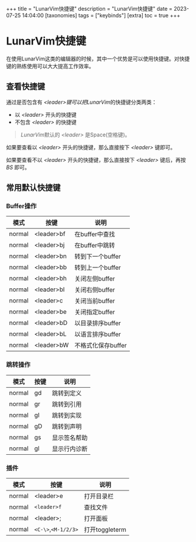 +++
title = "LunarVim快捷键"
description = "LunarVim快捷键"
date = 2023-07-25 14:04:00
[taxonomies]
tags = ["keybinds"]
[extra]
toc = true
+++

# LunarVim快捷键

在使用LunarVim这类的编辑器的时候，其中一个优势是可以使用快捷键。对快捷键的熟练使用可以大大提高工作效率。

## 查看快捷键

通过是否包含有 *&lt;leader\>*键可以把*LunarVim*的快捷键分类两类：

- 以 *\<leader\>* 开头的快捷键
- 不包含 *\<leader\>* 的快捷键

> *LunarVim*默认的 *\<leader\>* 是Space(空格键)。

如果要查看以 *\<leader\>* 开头的快捷键，那么直接按下 *\<leader\>* 键即可。

如果要查看不以 *\<leader\>* 开头的快捷键，那么直接按下 *\<leader\>* 键后，再按 *BS* 即可。

## 常用默认快捷键

### Buffer操作

| 模式          | 按键           | 说明                 |
|-------------- | -------------- | ---------------------|
| normal        | \<leader\>bf   | 在buffer中查找       |
| normal        | \<leader\>bj   | 在buffer中跳转       |
| normal        | \<leader\>bn   | 转到下一个buffer     |
| normal        | \<leader\>bb   | 转到上一个buffer     |
| normal        | \<leader\>bh   | 关闭左侧buffer       |
| normal        | \<leader\>bl   | 关闭右侧buffer       |
| normal        | \<leader\>c    | 关闭当前buffer       |
| normal        | \<leader\>be   | 关闭指定buffer       |
| normal        | \<leader\>bD   | 以目录排序buffer     |
| normal        | \<leader\>bL   | 以语言排序buffer     |
| normal        | \<leader\>bW   | 不格式化保存buffer   |

### 跳转操作

| 模式    | 按键    | 说明    |
|---------------- | --------------- | --------------- |
| normal    | gd    | 跳转到定义    |
| normal    | gr    | 跳转到引用    |
| normal   | gI   | 跳转到实现   |
| normal   | gD   | 跳转到声明   |
| normal   | gs   | 显示签名帮助 |
| normal   | gl   | 显示行内诊断 |

### 插件

| 模式    | 按键    | 说明    |
|---------------- | --------------- | --------------- |
| normal    | \<leader\>e  | 打开目录栏 |
| normal    | `<leader>f`| 查找文件   |
| normal    | \<leader\>;  | 打开面板   |
| normal    | `<C-\>`,`<M-1/2/3>` | 打开toggleterm |
